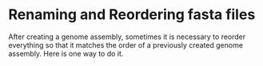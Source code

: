 # Renaming and Reordering fasta files

After creating a genome assembly, sometimes it is necessary to reorder everything so that it matches the order of a previously created genome assembly. Here is one way to do it.

## 
